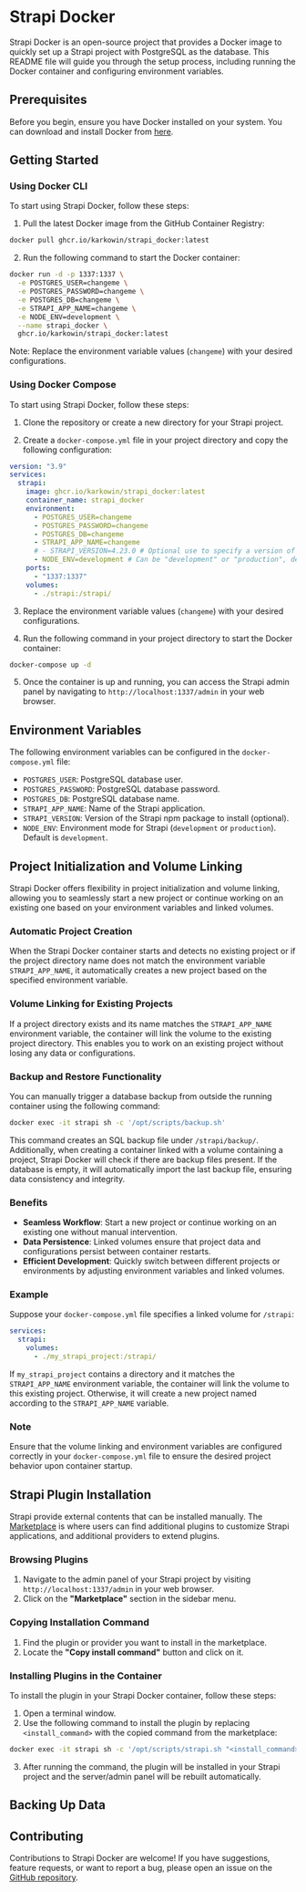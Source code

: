 # Strapi Docker

Strapi Docker is an open-source project that provides a Docker image to quickly set up a Strapi project with PostgreSQL as the database. This README file will guide you through the setup process, including running the Docker container and configuring environment variables.

## Prerequisites

Before you begin, ensure you have Docker installed on your system. You can download and install Docker from [here](https://www.docker.com/get-started).

## Getting Started

### Using Docker CLI

To start using Strapi Docker, follow these steps:

1. Pull the latest Docker image from the GitHub Container Registry:

```bash
docker pull ghcr.io/karkowin/strapi_docker:latest
```

2. Run the following command to start the Docker container:

```bash
docker run -d -p 1337:1337 \
  -e POSTGRES_USER=changeme \
  -e POSTGRES_PASSWORD=changeme \
  -e POSTGRES_DB=changeme \
  -e STRAPI_APP_NAME=changeme \
  -e NODE_ENV=development \
  --name strapi_docker \
  ghcr.io/karkowin/strapi_docker:latest
```

Note: Replace the environment variable values (`changeme`) with your desired configurations.

### Using Docker Compose

To start using Strapi Docker, follow these steps:

1. Clone the repository or create a new directory for your Strapi project.

2. Create a `docker-compose.yml` file in your project directory and copy the following configuration:

```yaml
version: "3.9"
services:
  strapi:
    image: ghcr.io/karkowin/strapi_docker:latest
    container_name: strapi_docker
    environment:
      - POSTGRES_USER=changeme
      - POSTGRES_PASSWORD=changeme
      - POSTGRES_DB=changeme
      - STRAPI_APP_NAME=changeme
      # - STRAPI_VERSION=4.23.0 # Optional use to specify a version of strapi package
      - NODE_ENV=development # Can be "development" or "production", default is "development"
    ports:
      - "1337:1337"
    volumes:
      - ./strapi:/strapi/
```

3. Replace the environment variable values (`changeme`) with your desired configurations.

4. Run the following command in your project directory to start the Docker container:

```bash
docker-compose up -d
```

5. Once the container is up and running, you can access the Strapi admin panel by navigating to `http://localhost:1337/admin` in your web browser.

## Environment Variables

The following environment variables can be configured in the `docker-compose.yml` file:

- `POSTGRES_USER`: PostgreSQL database user.
- `POSTGRES_PASSWORD`: PostgreSQL database password.
- `POSTGRES_DB`: PostgreSQL database name.
- `STRAPI_APP_NAME`: Name of the Strapi application.
- `STRAPI_VERSION`: Version of the Strapi npm package to install (optional).
- `NODE_ENV`: Environment mode for Strapi (`development` or `production`). Default is `development`.

## Project Initialization and Volume Linking

Strapi Docker offers flexibility in project initialization and volume linking, allowing you to seamlessly start a new project or continue working on an existing one based on your environment variables and linked volumes.

### Automatic Project Creation

When the Strapi Docker container starts and detects no existing project or if the project directory name does not match the environment variable `STRAPI_APP_NAME`, it automatically creates a new project based on the specified environment variable.

### Volume Linking for Existing Projects

If a project directory exists and its name matches the `STRAPI_APP_NAME` environment variable, the container will link the volume to the existing project directory. This enables you to work on an existing project without losing any data or configurations.

### Backup and Restore Functionality

You can manually trigger a database backup from outside the running container using the following command:

```bash
docker exec -it strapi sh -c '/opt/scripts/backup.sh'
```

This command creates an SQL backup file under `/strapi/backup/`. Additionally, when creating a container linked with a volume containing a project, Strapi Docker will check if there are backup files present. If the database is empty, it will automatically import the last backup file, ensuring data consistency and integrity.

### Benefits

- **Seamless Workflow**: Start a new project or continue working on an existing one without manual intervention.
- **Data Persistence**: Linked volumes ensure that project data and configurations persist between container restarts.
- **Efficient Development**: Quickly switch between different projects or environments by adjusting environment variables and linked volumes.

### Example

Suppose your `docker-compose.yml` file specifies a linked volume for `/strapi`:

```yaml
services:
  strapi:
    volumes:
      - ./my_strapi_project:/strapi/
```

If `my_strapi_project` contains a directory and it matches the `STRAPI_APP_NAME` environment variable, the container will link the volume to this existing project. Otherwise, it will create a new project named according to the `STRAPI_APP_NAME` variable.

### Note

Ensure that the volume linking and environment variables are configured correctly in your `docker-compose.yml` file to ensure the desired project behavior upon container startup.

## Strapi Plugin Installation

Strapi provide external contents that can be installed manually. The [Marketplace](https://docs.strapi.io/user-docs/plugins/installing-plugins-via-marketplace) is where users can find additional plugins to customize Strapi applications, and additional providers to extend plugins.

### Browsing Plugins

1. Navigate to the admin panel of your Strapi project by visiting `http://localhost:1337/admin` in your web browser.
2. Click on the **"Marketplace"** section in the sidebar menu.

### Copying Installation Command

1. Find the plugin or provider you want to install in the marketplace.
2. Locate the **"Copy install command"** button and click on it.

### Installing Plugins in the Container

To install the plugin in your Strapi Docker container, follow these steps:

1. Open a terminal window.
2. Use the following command to install the plugin by replacing `<install_command>` with the copied command from the marketplace:

```bash
docker exec -it strapi sh -c '/opt/scripts/strapi.sh "<install_command>"'
```

3. After running the command, the plugin will be installed in your Strapi project and the server/admin panel will be rebuilt automatically.

## Backing Up Data

## Contributing

Contributions to Strapi Docker are welcome! If you have suggestions, feature requests, or want to report a bug, please open an issue on the [GitHub repository](https://github.com/karkowin/strapi_docker).
